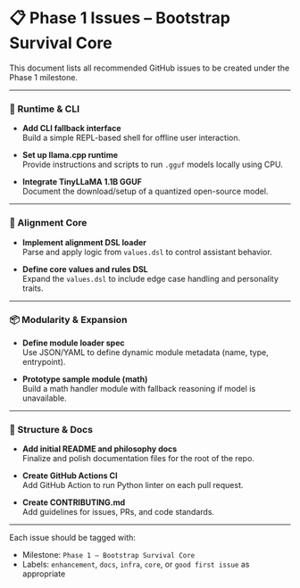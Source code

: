 
# 📋 Phase 1 Issues – Bootstrap Survival Core

This document lists all recommended GitHub issues to be created under the Phase 1 milestone.

---

### 🔧 Runtime & CLI
- **Add CLI fallback interface**  
  Build a simple REPL-based shell for offline user interaction.

- **Set up llama.cpp runtime**  
  Provide instructions and scripts to run `.gguf` models locally using CPU.

- **Integrate TinyLLaMA 1.1B GGUF**  
  Document the download/setup of a quantized open-source model.

---

### 🧠 Alignment Core
- **Implement alignment DSL loader**  
  Parse and apply logic from `values.dsl` to control assistant behavior.

- **Define core values and rules DSL**  
  Expand the `values.dsl` to include edge case handling and personality traits.

---

### 📦 Modularity & Expansion
- **Define module loader spec**  
  Use JSON/YAML to define dynamic module metadata (name, type, entrypoint).

- **Prototype sample module (math)**  
  Build a math handler module with fallback reasoning if model is unavailable.

---

### 🧱 Structure & Docs
- **Add initial README and philosophy docs**  
  Finalize and polish documentation files for the root of the repo.

- **Create GitHub Actions CI**  
  Add GitHub Action to run Python linter on each pull request.

- **Create CONTRIBUTING.md**  
  Add guidelines for issues, PRs, and code standards.

---

Each issue should be tagged with:
- Milestone: `Phase 1 – Bootstrap Survival Core`
- Labels: `enhancement`, `docs`, `infra`, `core`, or `good first issue` as appropriate

